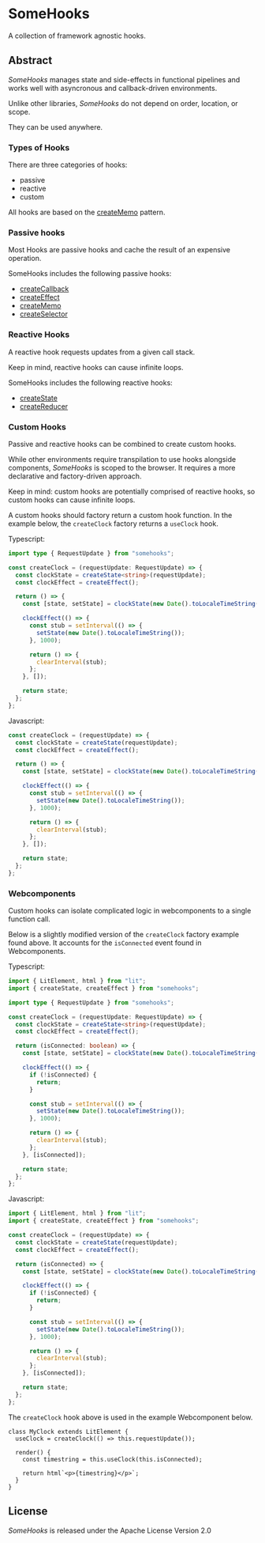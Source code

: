 # SomeHooks

A collection of framework agnostic hooks.

## Abstract

*SomeHooks* manages state and side-effects in functional pipelines and works
well with asyncronous and callback-driven environments.

Unlike other libraries, *SomeHooks* do not depend on order, location, or scope.

They can be used anywhere.

### Types of Hooks

There are three categories of hooks:

-   passive
-   reactive
-   custom

All hooks are based on the [createMemo](./src/create_memo/README.md) pattern.

### Passive hooks

Most Hooks are passive hooks and cache the result of an expensive operation.

SomeHooks includes the following passive hooks:

-   [createCallback](./src/create_callback/README.md)
-   [createEffect](./src/create_effect/README.md)
-   [createMemo](./src/create_memo/README.md)
-   [createSelector](./src/create_selector/README.md)

### Reactive Hooks

A reactive hook requests updates from a given call stack.

Keep in mind, reactive hooks can cause infinite loops.

SomeHooks includes the following reactive hooks:

-   [createState](./src/create_state/README.md)
-   [createReducer](./src/create_reducer/README.md)

### Custom Hooks

Passive and reactive hooks can be combined to create custom hooks.

While other environments require transpilation to use hooks alongside
components, *SomeHooks* is scoped to the browser. It requires a more declarative
and factory-driven approach.

Keep in mind: custom hooks are potentially comprised of reactive hooks, so
custom hooks can cause infinite loops.

A custom hooks should factory return a custom hook function. In the example
below, the `createClock` factory returns a `useClock` hook.

Typescript:

```ts
import type { RequestUpdate } from "somehooks";

const createClock = (requestUpdate: RequestUpdate) => {
  const clockState = createState<string>(requestUpdate);
  const clockEffect = createEffect();

  return () => {
    const [state, setState] = clockState(new Date().toLocaleTimeString());

    clockEffect(() => {
      const stub = setInterval(() => {
        setState(new Date().toLocaleTimeString());
      }, 1000);

      return () => {
        clearInterval(stub);
      };
    }, []);

    return state;
  };
};
```

Javascript:

```js
const createClock = (requestUpdate) => {
  const clockState = createState(requestUpdate);
  const clockEffect = createEffect();

  return () => {
    const [state, setState] = clockState(new Date().toLocaleTimeString());

    clockEffect(() => {
      const stub = setInterval(() => {
        setState(new Date().toLocaleTimeString());
      }, 1000);

      return () => {
        clearInterval(stub);
      };
    }, []);

    return state;
  };
};
```

### Webcomponents

Custom hooks can isolate complicated logic in webcomponents to a single function
call.

Below is a slightly modified version of the `createClock` factory example found
above. It accounts for the `isConnected` event found in Webcomponents.

Typescript:

```ts
import { LitElement, html } from "lit";
import { createState, createEffect } from "somehooks";

import type { RequestUpdate } from "somehooks";

const createClock = (requestUpdate: RequestUpdate) => {
  const clockState = createState<string>(requestUpdate);
  const clockEffect = createEffect();

  return (isConnected: boolean) => {
    const [state, setState] = clockState(new Date().toLocaleTimeString());

    clockEffect(() => {
      if (!isConnected) {
        return;
      }

      const stub = setInterval(() => {
        setState(new Date().toLocaleTimeString());
      }, 1000);

      return () => {
        clearInterval(stub);
      };
    }, [isConnected]);

    return state;
  };
};
```

Javascript:

```ts
import { LitElement, html } from "lit";
import { createState, createEffect } from "somehooks";

const createClock = (requestUpdate) => {
  const clockState = createState(requestUpdate);
  const clockEffect = createEffect();

  return (isConnected) => {
    const [state, setState] = clockState(new Date().toLocaleTimeString());

    clockEffect(() => {
      if (!isConnected) {
        return;
      }

      const stub = setInterval(() => {
        setState(new Date().toLocaleTimeString());
      }, 1000);

      return () => {
        clearInterval(stub);
      };
    }, [isConnected]);

    return state;
  };
};
```

The `createClock` hook above is used in the example Webcomponent below.

```
class MyClock extends LitElement {
  useClock = createClock(() => this.requestUpdate());

  render() {
    const timestring = this.useClock(this.isConnected);

    return html`<p>{timestring}</p>`;
  }
}
```

## License

*SomeHooks* is released under the Apache License Version 2.0
